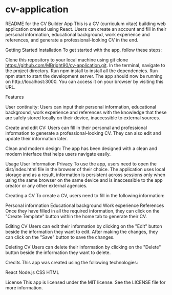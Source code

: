 # cv-application
README for the CV Builder App
This is a CV (curriculum vitae) building web application created using React. Users can create an account and fill in their personal information, educational background, work experience and references, and generate a professional-looking CV in the end.

Getting Started
Installation
To get started with the app, follow these steps:

Clone this repository to your local machine using git clone https://github.com/MBright90/cv-application.git.
In the terminal, navigate to the project directory.
Run npm install to install all the dependencies.
Run npm start to start the development server.
The app should now be running on http://localhost:3000. You can access it on your browser by visiting this URL.

Features

User continuity: Users can input their personal information, educational background, work experience and references with the knowledge that these are safely stored locally on their device, inaccessible to external sources.

Create and edit CV: Users can fill in their personal and professional information to generate a professional-looking CV. They can also edit and update their information later.

Clean and modern design: The app has been designed with a clean and modern interface that helps users navigate easily.

Usage
User Information Privacy
To use the app, users need to open the dist/index.html file in the browser of their choice. The application uses local storage and as a result, information is persistent across sessions only when using the same browser on the same device and is inaccessible to the app creator or any other external agencies.

Creating a CV
To create a CV, users need to fill in the following information:

Personal information
Educational background
Work experience
References
Once they have filled in all the required information, they can click on the "Create Template" button within the home tab to generate their CV.

Editing CV
Users can edit their information by clicking on the "Edit" button beside the information they want to edit. After making the changes, they can click on the "Save" button to save the changes.

Deleting CV
Users can delete their information by clicking on the "Delete" button beside the information they want to delete.

Credits
This app was created using the following technologies:

React
Node.js
CSS
HTML

License
This app is licensed under the MIT license. See the LICENSE file for more information.